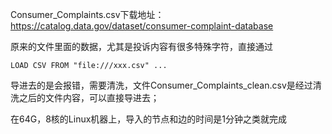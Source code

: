 
Consumer_Complaints.csv下载地址：
https://catalog.data.gov/dataset/consumer-complaint-database


原来的文件里面的数据，尤其是投诉内容有很多特殊字符，直接通过
```
LOAD CSV FROM "file:///xxx.csv" ...
```
导进去的是会报错，需要清洗，文件Consumer_Complaints_clean.csv是经过清洗之后的文件内容，可以直接导进去；


在64G，8核的Linux机器上，导入的节点和边的时间是1分钟之类就完成
